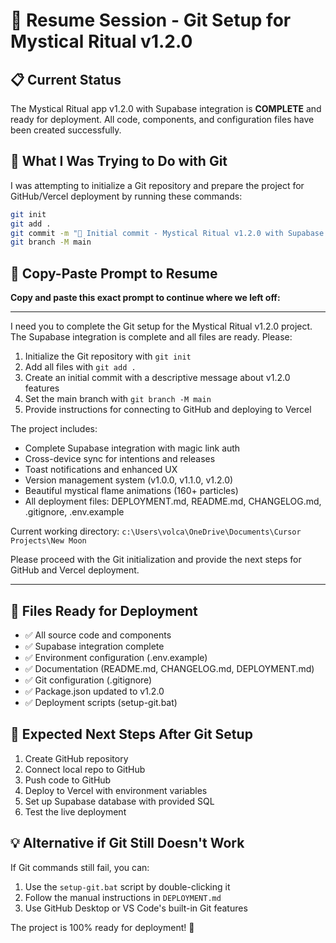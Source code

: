 # 🔮 Resume Session - Git Setup for Mystical Ritual v1.2.0

## 📋 Current Status
The Mystical Ritual app v1.2.0 with Supabase integration is **COMPLETE** and ready for deployment. All code, components, and configuration files have been created successfully.

## 🎯 What I Was Trying to Do with Git
I was attempting to initialize a Git repository and prepare the project for GitHub/Vercel deployment by running these commands:

```bash
git init
git add .
git commit -m "🔮 Initial commit - Mystical Ritual v1.2.0 with Supabase integration"
git branch -M main
```

## 🔄 Copy-Paste Prompt to Resume

**Copy and paste this exact prompt to continue where we left off:**

---

I need you to complete the Git setup for the Mystical Ritual v1.2.0 project. The Supabase integration is complete and all files are ready. Please:

1. Initialize the Git repository with `git init`
2. Add all files with `git add .`
3. Create an initial commit with a descriptive message about v1.2.0 features
4. Set the main branch with `git branch -M main`
5. Provide instructions for connecting to GitHub and deploying to Vercel

The project includes:
- Complete Supabase integration with magic link auth
- Cross-device sync for intentions and releases
- Toast notifications and enhanced UX
- Version management system (v1.0.0, v1.1.0, v1.2.0)
- Beautiful mystical flame animations (160+ particles)
- All deployment files: DEPLOYMENT.md, README.md, CHANGELOG.md, .gitignore, .env.example

Current working directory: `c:\Users\volca\OneDrive\Documents\Cursor Projects\New Moon`

Please proceed with the Git initialization and provide the next steps for GitHub and Vercel deployment.

---

## 📁 Files Ready for Deployment
- ✅ All source code and components
- ✅ Supabase integration complete
- ✅ Environment configuration (.env.example)
- ✅ Documentation (README.md, CHANGELOG.md, DEPLOYMENT.md)
- ✅ Git configuration (.gitignore)
- ✅ Package.json updated to v1.2.0
- ✅ Deployment scripts (setup-git.bat)

## 🚀 Expected Next Steps After Git Setup
1. Create GitHub repository
2. Connect local repo to GitHub
3. Push code to GitHub
4. Deploy to Vercel with environment variables
5. Set up Supabase database with provided SQL
6. Test the live deployment

## 💡 Alternative if Git Still Doesn't Work
If Git commands still fail, you can:
1. Use the `setup-git.bat` script by double-clicking it
2. Follow the manual instructions in `DEPLOYMENT.md`
3. Use GitHub Desktop or VS Code's built-in Git features

The project is 100% ready for deployment! 🌟